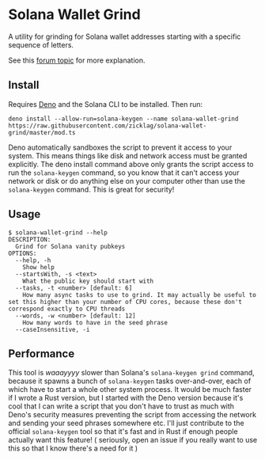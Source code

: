 # Solana Wallet Grind

A utility for grinding for Solana wallet addresses starting with a specific sequence of letters.

See this [forum topic](https://forums.solana.com/t/fancy-solana-addresses/3615?u=zicklag) for more explanation.

## Install

Requires [Deno] and the Solana CLI to be installed. Then run:

```
deno install --allow-run=solana-keygen --name solana-wallet-grind https://raw.githubusercontent.com/zicklag/solana-wallet-grind/master/mod.ts
```

Deno automatically sandboxes the script to prevent it access to your system. This means things like disk and network access must be granted explicitly. The deno install command above only grants the script access to run the `solana-keygen` command, so you know that it can't access your network or disk or do anything else on your computer other than use the `solana-keygen` command. This is great for security!

## Usage

```
$ solana-wallet-grind --help
DESCRIPTION:
  Grind for Solana vanity pubkeys
OPTIONS:
  --help, -h
    Show help
  --startsWith, -s <text>
    What the public key should start with
  --tasks, -t <number> [default: 6]
    How many async tasks to use to grind. It may actually be useful to set this higher than your number of CPU cores, because these don't correspond exactly to CPU threads
  --words, -w <number> [default: 12]
    How many words to have in the seed phrase
  --caseInsensitive, -i
```

## Performance

This tool is _waaayyyy_ slower than Solana's `solana-keygen grind` command, because it spawns a bunch of `solana-keygen` tasks over-and-over, each of which have to start a whole other system process. It would be much faster if I wrote a Rust version, but I started with the Deno version because it's cool that I can write a script that you don't have to trust as much with Deno's security measures preventing the script from accessing the network and sending your seed phrases somewhere etc. I'll just contribute to the official `solana-keygen` tool so that it's fast and in Rust if enough people actually want this feature! ( seriously, open an issue if you really want to use this so that I know there's a need for it )

[Deno]: https://deno.land/

